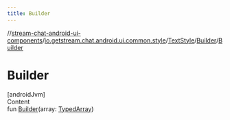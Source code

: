 ```yaml
---
title: Builder
---
```

//[stream-chat-android-ui-components](../../../../index.md)/[io.getstream.chat.android.ui.common.style](../../index.md)/[TextStyle](../index.md)/[Builder](index.md)/[Builder](Builder.md)



# Builder  
[androidJvm]  
Content  
fun [Builder](Builder.md)(array: [TypedArray](https://developer.android.com/reference/kotlin/android/content/res/TypedArray.html))  




